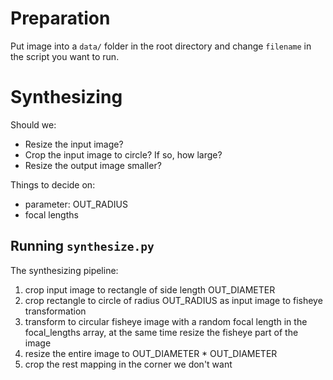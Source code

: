 # Preparation

Put image into a `data/` folder in the root directory and change `filename` in the script you want to run.

# Synthesizing

Should we:
- Resize the input image?
- Crop the input image to circle? If so, how large?
- Resize the output image smaller?

Things to decide on:
- parameter: OUT_RADIUS
- focal lengths

## Running `synthesize.py`

The synthesizing pipeline:
1. crop input image to rectangle of side length OUT_DIAMETER
2. crop rectangle to circle of radius OUT_RADIUS as input image to fisheye transformation
3. transform to circular fisheye image with a random focal length in the focal_lengths array, at the same time resize the fisheye part of the image
4. resize the entire image to OUT_DIAMETER * OUT_DIAMETER
5. crop the rest mapping in the corner we don't want
